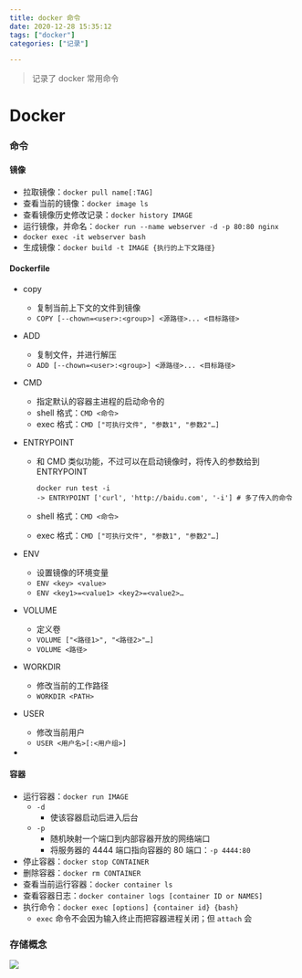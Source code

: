 ```yaml
---
title: docker 命令
date: 2020-12-28 15:35:12
tags: ["docker"]
categories: ["记录"]

---
```


> 记录了 docker 常用命令

 # Docker

### 命令

#### 镜像

* 拉取镜像：`docker pull name[:TAG]`
* 查看当前的镜像：`docker image ls`
* 查看镜像历史修改记录：`docker history IMAGE`
* 运行镜像，并命名：`docker run --name webserver -d -p 80:80 nginx`
* `docker exec -it webserver bash`
* 生成镜像：`docker build -t IMAGE {执行的上下文路径}`



#### Dockerfile

* copy

  * 复制当前上下文的文件到镜像
  * `COPY [--chown=<user>:<group>] <源路径>... <目标路径>`

* ADD

  * 复制文件，并进行解压
  * `ADD [--chown=<user>:<group>] <源路径>... <目标路径>`

* CMD

  * 指定默认的容器主进程的启动命令的
  * shell 格式：`CMD <命令>`
  * exec 格式：`CMD ["可执行文件", "参数1", "参数2"…]`

* ENTRYPOINT

  * 和 CMD 类似功能，不过可以在启动镜像时，将传入的参数给到 ENTRYPOINT

    ```shell
    docker run test -i
    -> ENTRYPOINT ['curl', 'http://baidu.com', '-i'] # 多了传入的命令
    ```

  * shell 格式：`CMD <命令>`

  * exec 格式：`CMD ["可执行文件", "参数1", "参数2"…]`

* ENV

  * 设置镜像的环境变量
  * `ENV <key> <value>`
  * `ENV <key1>=<value1> <key2>=<value2>…`

* VOLUME

  * 定义卷
  * `VOLUME ["<路径1>", "<路径2>"…]`
  * `VOLUME <路径>`

* WORKDIR

  * 修改当前的工作路径
  * `WORKDIR <PATH>`

* USER

  * 修改当前用户
  * `USER <用户名>[:<用户组>]`

* 



#### 容器

* 运行容器：`docker run IMAGE`
  * `-d`
    * 使该容器启动后进入后台
  * `-p`
    * 随机映射一个端口到内部容器开放的网络端口
    * 将服务器的 4444 端口指向容器的 80 端口：`-p 4444:80`
* 停止容器：`docker stop CONTAINER`
* 删除容器：`docker rm CONTAINER`
* 查看当前运行容器：`docker container ls`
* 查看容器日志：`docker container logs [container ID or NAMES]`
* 执行命令：`docker exec [options] {container id} {bash}`
  * `exec` 命令不会因为输入终止而把容器进程关闭；但 `attach` 会





### 存储概念

![](http://md.rni-l.com/md/docker-types-of-mounts.png)





